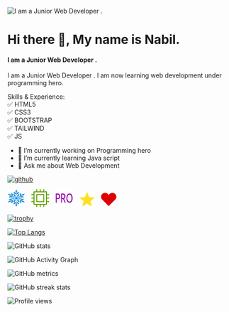 ![I am a Junior Web Developer .](https://i.ibb.co/1ZHhRdQ/blurred-bg-6-1.jpg)

# Hi there 👋, My name is Nabil.
#### I am a Junior Web Developer .


I am a Junior Web Developer . I am now learning web development under programming hero.

Skills & Experience:<br>
✅ HTML5 <br>
✅ CSS3 <br>
✅ BOOTSTRAP <br> 
✅ TAILWIND <br>
✅ JS <br>

- 🔭 I’m currently working on Programming hero 
- 🌱 I’m currently learning Java script  
- 💬 Ask me about Web Development 


[<img src='https://cdn.jsdelivr.net/npm/simple-icons@3.0.1/icons/github.svg' alt='github' height='40'>](https://github.com/Tarek-Siddique-Nabil)  

<a href='https://archiveprogram.github.com/'><img src='https://raw.githubusercontent.com/acervenky/animated-github-badges/master/assets/acbadge.gif' width='40' height='40'></a> <a href='https://docs.github.com/en/developers'><img src='https://raw.githubusercontent.com/acervenky/animated-github-badges/master/assets/devbadge.gif' width='40' height='40'></a> <a href='https://github.com/pricing'><img src='https://raw.githubusercontent.com/acervenky/animated-github-badges/master/assets/pro.gif' width='40' height='40'></a> <a href='https://stars.github.com/'><img src='https://raw.githubusercontent.com/acervenky/animated-github-badges/master/assets/starbadge.gif' width='35' height='35'></a> <a href='https://docs.github.com/en/github/supporting-the-open-source-community-with-github-sponsors'><img src='https://raw.githubusercontent.com/acervenky/animated-github-badges/master/assets/sponsorbadge.gif' width='35' height='35'></a> 

[![trophy](https://github-profile-trophy.vercel.app/?username=Tarek-Siddique-Nabil)](https://github.com/ryo-ma/github-profile-trophy)

[![Top Langs](https://github-readme-stats.vercel.app/api/top-langs/?username=Tarek-Siddique-Nabil)](https://github.com/anuraghazra/github-readme-stats)

![GitHub stats](https://github-readme-stats.vercel.app/api?username=Tarek-Siddique-Nabil&show_icons=true&count_private=true)  

![GitHub Activity Graph](https://activity-graph.herokuapp.com/graph?username=Tarek-Siddique-Nabil)  

![GitHub metrics](https://metrics.lecoq.io/Tarek-Siddique-Nabil)  

![GitHub streak stats](https://github-readme-streak-stats.herokuapp.com/?user=Tarek-Siddique-Nabil)  

![Profile views](https://gpvc.arturio.dev/Tarek-Siddique-Nabil)  
